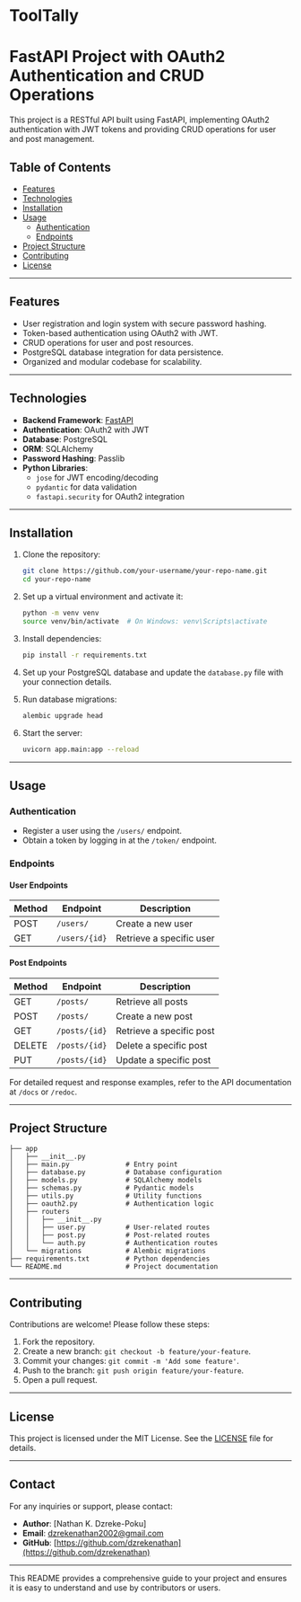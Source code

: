# ToolTally
# **FastAPI Project with OAuth2 Authentication and CRUD Operations**


This project is a RESTful API built using FastAPI, implementing OAuth2 authentication with JWT tokens and providing CRUD operations for user and post management.

## **Table of Contents**

- [Features](#features)
- [Technologies](#technologies)
- [Installation](#installation)
- [Usage](#usage)
  - [Authentication](#authentication)
  - [Endpoints](#endpoints)
- [Project Structure](#project-structure)
- [Contributing](#contributing)
- [License](#license)

---

## **Features**

- User registration and login system with secure password hashing.
- Token-based authentication using OAuth2 with JWT.
- CRUD operations for user and post resources.
- PostgreSQL database integration for data persistence.
- Organized and modular codebase for scalability.

---

## **Technologies**

- **Backend Framework**: [FastAPI](https://fastapi.tiangolo.com)
- **Authentication**: OAuth2 with JWT
- **Database**: PostgreSQL
- **ORM**: SQLAlchemy
- **Password Hashing**: Passlib
- **Python Libraries**: 
  - `jose` for JWT encoding/decoding
  - `pydantic` for data validation
  - `fastapi.security` for OAuth2 integration

---

## **Installation**

1. Clone the repository:

   ```bash
   git clone https://github.com/your-username/your-repo-name.git
   cd your-repo-name
   ```

2. Set up a virtual environment and activate it:

   ```bash
   python -m venv venv
   source venv/bin/activate  # On Windows: venv\Scripts\activate
   ```

3. Install dependencies:

   ```bash
   pip install -r requirements.txt
   ```

4. Set up your PostgreSQL database and update the `database.py` file with your connection details.

5. Run database migrations:

   ```bash
   alembic upgrade head
   ```

6. Start the server:

   ```bash
   uvicorn app.main:app --reload
   ```

---

## **Usage**

### Authentication

- Register a user using the `/users/` endpoint.
- Obtain a token by logging in at the `/token/` endpoint.

### Endpoints

#### **User Endpoints**
| Method | Endpoint     | Description                |
|--------|--------------|----------------------------|
| POST   | `/users/`    | Create a new user          |
| GET    | `/users/{id}`| Retrieve a specific user   |

#### **Post Endpoints**
| Method | Endpoint     | Description                |
|--------|--------------|----------------------------|
| GET    | `/posts/`    | Retrieve all posts         |
| POST   | `/posts/`    | Create a new post          |
| GET    | `/posts/{id}`| Retrieve a specific post   |
| DELETE | `/posts/{id}`| Delete a specific post     |
| PUT    | `/posts/{id}`| Update a specific post     |

For detailed request and response examples, refer to the API documentation at `/docs` or `/redoc`.

---

## **Project Structure**

```plaintext
├── app
│   ├── __init__.py
│   ├── main.py              # Entry point
│   ├── database.py          # Database configuration
│   ├── models.py            # SQLAlchemy models
│   ├── schemas.py           # Pydantic models
│   ├── utils.py             # Utility functions
│   ├── oauth2.py            # Authentication logic
│   ├── routers
│   │   ├── __init__.py
│   │   ├── user.py          # User-related routes
│   │   ├── post.py          # Post-related routes
│   │   └── auth.py          # Authentication routes
│   └── migrations           # Alembic migrations
├── requirements.txt         # Python dependencies
└── README.md                # Project documentation
```

---

## **Contributing**

Contributions are welcome! Please follow these steps:

1. Fork the repository.
2. Create a new branch: `git checkout -b feature/your-feature`.
3. Commit your changes: `git commit -m 'Add some feature'`.
4. Push to the branch: `git push origin feature/your-feature`.
5. Open a pull request.

---

## **License**

This project is licensed under the MIT License. See the [LICENSE](LICENSE) file for details.

---

## **Contact**

For any inquiries or support, please contact:

- **Author**: [Nathan K. Dzreke-Poku]
- **Email**: dzrekenathan2002@gmail.com
- **GitHub**: [https://github.com/dzrekenathan](https://github.com/dzrekenathan)

--- 

This README provides a comprehensive guide to your project and ensures it is easy to understand and use by contributors or users.

